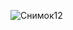 ![Снимок12](https://github.com/Valmar91/Docker2/assets/143604602/1e0cdc79-3614-4b12-9c43-d8a4248aa679)

